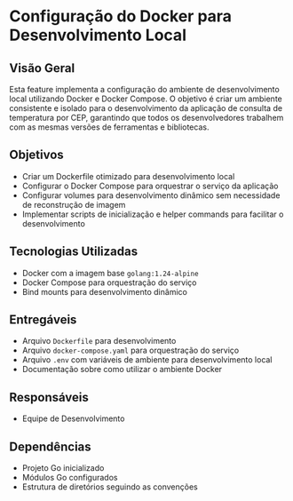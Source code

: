 # Configuração do Docker para Desenvolvimento Local

## Visão Geral

Esta feature implementa a configuração do ambiente de desenvolvimento local utilizando Docker e Docker Compose. O objetivo é criar um ambiente consistente e isolado para o desenvolvimento da aplicação de consulta de temperatura por CEP, garantindo que todos os desenvolvedores trabalhem com as mesmas versões de ferramentas e bibliotecas.

## Objetivos

- Criar um Dockerfile otimizado para desenvolvimento local
- Configurar o Docker Compose para orquestrar o serviço da aplicação
- Configurar volumes para desenvolvimento dinâmico sem necessidade de reconstrução de imagem
- Implementar scripts de inicialização e helper commands para facilitar o desenvolvimento

## Tecnologias Utilizadas

- Docker com a imagem base `golang:1.24-alpine`
- Docker Compose para orquestração do serviço
- Bind mounts para desenvolvimento dinâmico

## Entregáveis

- Arquivo `Dockerfile` para desenvolvimento
- Arquivo `docker-compose.yaml` para orquestração do serviço
- Arquivo `.env` com variáveis de ambiente para desenvolvimento local
- Documentação sobre como utilizar o ambiente Docker

## Responsáveis

- Equipe de Desenvolvimento

## Dependências

- Projeto Go inicializado
- Módulos Go configurados
- Estrutura de diretórios seguindo as convenções
